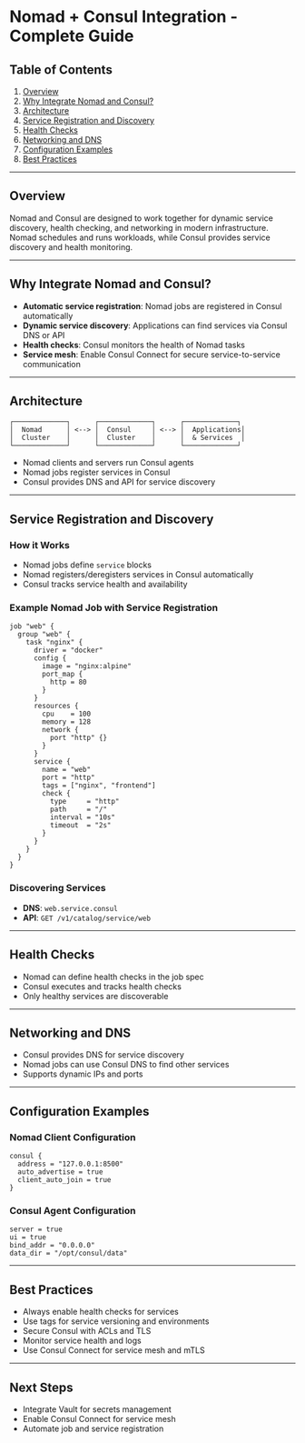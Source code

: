 # Nomad + Consul Integration - Complete Guide

## Table of Contents
1. [Overview](#overview)
2. [Why Integrate Nomad and Consul?](#why-integrate-nomad-and-consul)
3. [Architecture](#architecture)
4. [Service Registration and Discovery](#service-registration-and-discovery)
5. [Health Checks](#health-checks)
6. [Networking and DNS](#networking-and-dns)
7. [Configuration Examples](#configuration-examples)
8. [Best Practices](#best-practices)

---

## Overview

Nomad and Consul are designed to work together for dynamic service discovery, health checking, and networking in modern infrastructure. Nomad schedules and runs workloads, while Consul provides service discovery and health monitoring.

---

## Why Integrate Nomad and Consul?
- **Automatic service registration**: Nomad jobs are registered in Consul automatically
- **Dynamic service discovery**: Applications can find services via Consul DNS or API
- **Health checks**: Consul monitors the health of Nomad tasks
- **Service mesh**: Enable Consul Connect for secure service-to-service communication

---

## Architecture
```
┌─────────────┐      ┌─────────────┐      ┌─────────────┐
│  Nomad      │ <--> │  Consul     │ <--> │  Applications│
│  Cluster    │      │  Cluster    │      │  & Services  │
└─────────────┘      └─────────────┘      └─────────────┘
```
- Nomad clients and servers run Consul agents
- Nomad jobs register services in Consul
- Consul provides DNS and API for service discovery

---

## Service Registration and Discovery

### How it Works
- Nomad jobs define `service` blocks
- Nomad registers/deregisters services in Consul automatically
- Consul tracks service health and availability

### Example Nomad Job with Service Registration
```hcl
job "web" {
  group "web" {
    task "nginx" {
      driver = "docker"
      config {
        image = "nginx:alpine"
        port_map {
          http = 80
        }
      }
      resources {
        cpu    = 100
        memory = 128
        network {
          port "http" {}
        }
      }
      service {
        name = "web"
        port = "http"
        tags = ["nginx", "frontend"]
        check {
          type     = "http"
          path     = "/"
          interval = "10s"
          timeout  = "2s"
        }
      }
    }
  }
}
```

### Discovering Services
- **DNS**: `web.service.consul`
- **API**: `GET /v1/catalog/service/web`

---

## Health Checks
- Nomad can define health checks in the job spec
- Consul executes and tracks health checks
- Only healthy services are discoverable

---

## Networking and DNS
- Consul provides DNS for service discovery
- Nomad jobs can use Consul DNS to find other services
- Supports dynamic IPs and ports

---

## Configuration Examples

### Nomad Client Configuration
```hcl
consul {
  address = "127.0.0.1:8500"
  auto_advertise = true
  client_auto_join = true
}
```

### Consul Agent Configuration
```hcl
server = true
ui = true
bind_addr = "0.0.0.0"
data_dir = "/opt/consul/data"
```

---

## Best Practices
- Always enable health checks for services
- Use tags for service versioning and environments
- Secure Consul with ACLs and TLS
- Monitor service health and logs
- Use Consul Connect for service mesh and mTLS

---

## Next Steps
- Integrate Vault for secrets management
- Enable Consul Connect for service mesh
- Automate job and service registration 